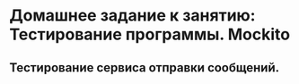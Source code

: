 # Домашнее задание к занятию: Тестирование программы. Mockito

## Тестирование сервиса отправки сообщений.